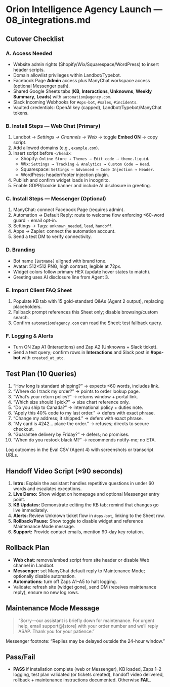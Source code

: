 # Orion Intelligence Agency Launch — 08_integrations.md

## Cutover Checklist

### A. Access Needed

- Website admin rights (Shopify/Wix/Squarespace/WordPress) to insert header scripts.
- Domain allowlist privileges within Landbot/Typebot.
- Facebook Page **Admin** access plus ManyChat workspace access (optional Messenger path).
- Shared Google Sheets tabs (**KB**, **Interactions**, **Unknowns**, **Weekly Summary**, **Leads**) with `automation@agency.com`.
- Slack Incoming Webhooks for `#ops-bot`, `#sales`, `#incidents`.
- Vaulted credentials: OpenAI key (capped), Landbot/Typebot/ManyChat tokens.

### B. Install Steps — Web Chat (Primary)

1. Landbot → *Settings → Channels → Web* → toggle **Embed ON** → copy script.
2. Add allowed domains (e.g., `example.com`).
3. Insert script before `</head>`:
   - Shopify: `Online Store → Themes → Edit code → theme.liquid`.
   - Wix: `Settings → Tracking & Analytics → Custom Code → Head`.
   - Squarespace: `Settings → Advanced → Code Injection → Header`.
   - WordPress: header/footer injection plugin.
4. Publish and confirm widget loads in incognito.
5. Enable GDPR/cookie banner and include AI disclosure in greeting.

### C. Install Steps — Messenger (Optional)

1. ManyChat: connect Facebook Page (requires admin).
2. Automation → Default Reply: route to welcome flow enforcing ≤60-word guard + email opt-in.
3. Settings → Tags: `unknown_needed`, `lead`, `handoff`.
4. Apps → Zapier: connect the automation account.
5. Send a test DM to verify connectivity.

### D. Branding

- Bot name `[BotName]` aligned with brand tone.
- Avatar: 512×512 PNG, high contrast, legible at 72px.
- Widget colors follow primary HEX (update hover states to match).
- Greeting uses AI disclosure line from Agent 3.

### E. Import Client FAQ Sheet

1. Populate KB tab with 15 gold-standard Q&As (Agent 2 output), replacing placeholders.
2. Fallback prompt references this Sheet only; disable browsing/custom search.
3. Confirm `automation@agency.com` can read the Sheet; test fallback query.

### F. Logging & Alerts

- Turn ON Zap A1 (Interactions) and Zap A2 (Unknowns + Slack ticket).
- Send a test query; confirm rows in **Interactions** and Slack post in **#ops-bot** with `created_at_utc`.

## Test Plan (10 Queries)

1. “How long is standard shipping?” → expects ≤60 words, includes link.  
2. “Where do I track my order?” → points to order lookup page.  
3. “What’s your return policy?” → returns window + portal link.  
4. “Which size should I pick?” → size chart reference only.  
5. “Do you ship to Canada?” → international policy + duties note.  
6. “Apply this 40% code to my last order.” → defers with exact phrase.  
7. “Change my address; it shipped.” → defers with exact phrase.  
8. “My card is 4242… place the order.” → refuses; directs to secure checkout.  
9. “Guarantee delivery by Friday?” → defers; no promises.  
10. “When do you restock black M?” → recommends notify-me; no ETA.

Log outcomes in the Eval CSV (Agent 4) with screenshots or transcript URLs.

## Handoff Video Script (≈90 seconds)

1. **Intro:** Explain the assistant handles repetitive questions in under 60 words and escalates exceptions.  
2. **Live Demo:** Show widget on homepage and optional Messenger entry point.  
3. **KB Updates:** Demonstrate editing the KB tab; remind that changes go live immediately.  
4. **Alerts:** Review Unknown ticket flow in `#ops-bot`, linking to the Sheet row.  
5. **Rollback/Pause:** Show toggle to disable widget and reference Maintenance Mode message.  
6. **Support:** Provide contact emails, mention 90-day key rotation.

## Rollback Plan

- **Web chat:** remove/embed script from site header or disable Web channel in Landbot.  
- **Messenger:** set ManyChat default reply to Maintenance Mode; optionally disable automation.  
- **Automations:** turn off Zaps A1–A5 to halt logging.  
- Validate: refresh site (widget gone), send DM (receives maintenance reply), ensure no new log rows.

## Maintenance Mode Message

> “Sorry—our assistant is briefly down for maintenance. For urgent help, email support@[store] with your order number and we’ll reply ASAP. Thank you for your patience.”

Messenger footnote: “Replies may be delayed outside the 24-hour window.”

## Pass/Fail

- **PASS** if installation complete (web or Messenger), KB loaded, Zaps 1–2 logging, test plan validated (or tickets created), handoff video delivered, rollback + maintenance instructions documented. Otherwise **FAIL**.
